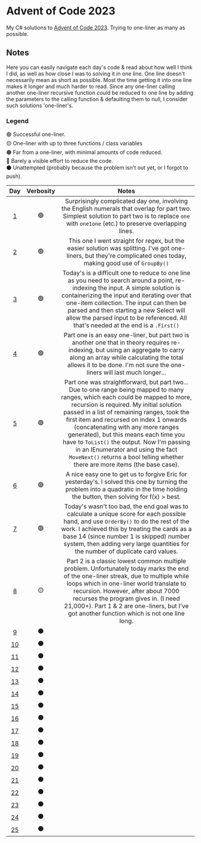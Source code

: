 # Advent of Code 2023
My C# solutions to [Advent of Code 2023](https://adventofcode.com/2023). Trying to one-liner as many as possible.

## Notes
Here you can easily navigate each day's code & read about how well I think I did, as well as how close I was to solving it in one line.
One line doesn't necessarily mean as short as possible. Most the time getting it into one line makes it longer and much harder to read.
Since any one-liner calling another one-liner recursive function could be reduced to one line by adding the parameters to the calling function & defaulting them to null, I consider such solutions 'one-liner's.

### Legend
🟢 Successful one-liner.<br>
🟡 One-liner with up to three functions / class variables<br>
🟠 Far from a one-liner, with minimal amounts of code reduced.<br>
🔴 Barely a visible effort to reduce the code. <br>
⚫ Unattempted (probably because the problem isn't out yet, or I forgot to push).

| **Day** | **Verbosity** | **Notes** |
|:---:|:---:|:---:|
| [1](AdventOfCode2023/Day01.cs) | 🟢 | Surprisingly complicated day one, involving the English numerals that overlap for part two. Simplest solution to part two is to replace `one` with `one1one` (etc.) to preserve overlapping lines. |
| [2](AdventOfCode2023/Day02.cs) | 🟢 | This one I went straight for regex, but the easier solution was splitting. I've got one-liners, but they're complicated ones today, making good use of `GroupBy()` |
| [3](AdventOfCode2023/Day03.cs) | 🟢 | Today's is a difficult one to reduce to one line as you need to search around a point, re-indexing the input. A simple solution is containerizing the input and iterating over that one-item collection. The input can then be parsed and then starting a new Select will allow the parsed input to be referenced. All that's needed at the end is a `.First()` |
| [4](AdventOfCode2023/Day04.cs) | 🟢 | Part one is an easy one-liner, but part two is another one that in theory requires re-indexing, but using an aggregate to carry along an array while calculating the total allows it to be done. I'm not sure the one-liners will last much longer... |
| [5](AdventOfCode2023/Day05.cs) | 🟢 | Part one was straightforward, but part two... Due to one range being mapped to many ranges, which each could be mapped to more, recursion is required. My initial solution passed in a list of remaining ranges, took the first item and recursed on index 1 onwards (concatenating with any more ranges generated), but this means each time you have to `ToList()` the output. Now I'm passing in an IEnumerator and using the fact `MoveNext()` returns a bool telling whether there are more items (the base case). |
| [6](AdventOfCode2023/Day06.cs) | 🟢 | A nice easy one to get us to forgive Eric for yesterday's. I solved this one by turning the problem into a quadratic in the time holding the button, then solving for f(x) > best. |
| [7](AdventOfCode2023/Day07.cs) | 🟢 | Today's wasn't too bad, the end goal was to calculate a unique score for each possible hand, and use `OrderBy()` to do the rest of the work. I achieved this by treating the cards as a base 14 (since number 1 is skipped) number system, then adding very large quantities for the number of duplicate card values. |
| [8](AdventOfCode2023/Day08.cs) | 🟡 | Part 2 is a classic lowest common multiple problem. Unfortunately today marks the end of the one-liner streak, due to multiple while loops which in one-liner world translate to recursion. However, after about 7000 recurses the program gives in. (I need 21,000+). Part 1 & 2 are one-liners, but I've got another function which is not one line long. |
| [9](AdventOfCode2023/Day09.cs) | ⚫ |  |
| [10](AdventOfCode2023/Day10.cs) | ⚫ |  |
| [11](AdventOfCode2023/Day11.cs) | ⚫ |  |
| [12](AdventOfCode2023/Day12.cs) | ⚫ |  |
| [13](AdventOfCode2023/Day13.cs) | ⚫ |  |
| [14](AdventOfCode2023/Day14.cs) | ⚫ |  |
| [15](AdventOfCode2023/Day15.cs) | ⚫ |  |
| [16](AdventOfCode2023/Day16.cs) | ⚫ |  |
| [17](AdventOfCode2023/Day17.cs) | ⚫ |  |
| [18](AdventOfCode2023/Day18.cs) | ⚫ |  |
| [19](AdventOfCode2023/Day19.cs) | ⚫ |  |
| [20](AdventOfCode2023/Day20.cs) | ⚫ |  |
| [21](AdventOfCode2023/Day21.cs) | ⚫ |  |
| [22](AdventOfCode2023/Day22.cs) | ⚫ |  |
| [23](AdventOfCode2023/Day23.cs) | ⚫ |  |
| [24](AdventOfCode2023/Day24.cs) | ⚫ |  |
| [25](AdventOfCode2023/Day25.cs) | ⚫ |  |
